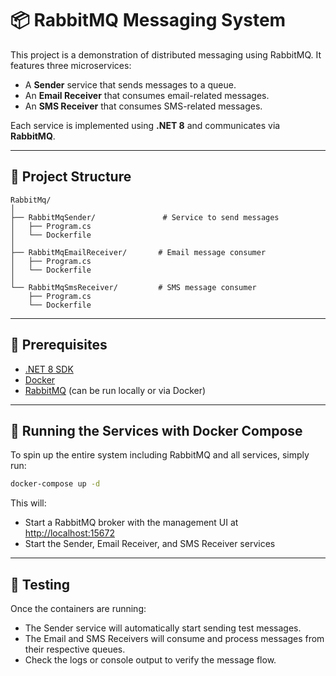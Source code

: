 # 📦 RabbitMQ Messaging System

This project is a demonstration of distributed messaging using RabbitMQ. It features three microservices:

- A **Sender** service that sends messages to a queue.
- An **Email Receiver** that consumes email-related messages.
- An **SMS Receiver** that consumes SMS-related messages.

Each service is implemented using **.NET 8** and communicates via **RabbitMQ**.

---

## 🧾 Project Structure

```
RabbitMq/
│
├── RabbitMqSender/               # Service to send messages
│   ├── Program.cs
│   └── Dockerfile
│
├── RabbitMqEmailReceiver/       # Email message consumer
│   ├── Program.cs
│   └── Dockerfile
│
└── RabbitMqSmsReceiver/         # SMS message consumer
    ├── Program.cs
    └── Dockerfile
```

---

## 🚀 Prerequisites

- [.NET 8 SDK](https://dotnet.microsoft.com/en-us/download/dotnet/8.0)
- [Docker](https://www.docker.com/)
- [RabbitMQ](https://www.rabbitmq.com/) (can be run locally or via Docker)

---

## 🐳 Running the Services with Docker Compose

To spin up the entire system including RabbitMQ and all services, simply run:

```bash
docker-compose up -d
```

This will:
- Start a RabbitMQ broker with the management UI at [http://localhost:15672](http://localhost:15672)
- Start the Sender, Email Receiver, and SMS Receiver services

---

## 🧪 Testing

Once the containers are running:
- The Sender service will automatically start sending test messages.
- The Email and SMS Receivers will consume and process messages from their respective queues.
- Check the logs or console output to verify the message flow.
